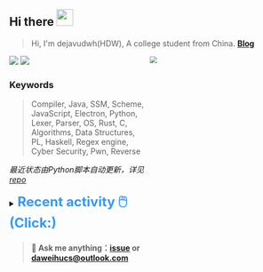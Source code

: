 ## Hi there <img src="https://raw.githubusercontent.com/MartinHeinz/MartinHeinz/master/wave.gif" width="30px">

> Hi, I'm dejavudwh(HDW), A college student from China. **[Blog](https://www.cnblogs.com/secoding)** 

![](https://komarev.com/ghpvc/?username=dejavudwh)
<img src="https://img.shields.io/badge/BLOG-dejavudwh-blue"><a href="https://www.cnblogs.com/secoding/"></a></img>
<img align="right" width="50%" src="https://github-readme-stats.vercel.app/api?username=dejavudwh&show_icons=true&theme=onedark&count_private=true" style="zoom: 80%;" /> 

### Keywords 

> Compiler, Java, SSM, Scheme, JavaScript, Electron, Python, Lexer, Parser, OS, Rust, C, Algorithms, Data Structures, PL, Haskell, Regex engine, Cyber Security, Pwn, Reverse

*最近状态由Python脚本自动更新，详见<a href="https://github.com/dejavudwh/dejavudwh"> repo</a>*

<details>

  <summary><font size="5.5" color="#3399FF"><b>Recent activity 🖱️(Click:)</b></font></summary>

  - <details open>

    <summary><font size="3.5" color="#3399FF"><b>Recent Post 🖱️</b></font></summary>
    <br>
    <table>
    <tr>
    <td>
    <!-- ZHIHUPOSTS:START --> 

    <!-- ZHIHUPOSTS:END -->
    </td>
    <td>
    <!-- GITHUB:START -->

    - [dejavudwh pushed to master in dejavudwh/rt-thread](https://github.com/dejavudwh/rt-thread/compare/773385c6d2...1ac950a6bf) - 2023-05-09T17:57:40Z
    - [dejavudwh pushed to master in dejavudwh/rt-thread](https://github.com/dejavudwh/rt-thread/compare/3291882b38...773385c6d2) - 2023-05-09T17:39:47Z
    - [dejavudwh pushed to master in dejavudwh/rt-thread](https://github.com/dejavudwh/rt-thread/compare/7aaf5babb3...3291882b38) - 2023-05-09T14:25:36Z
    - [dejavudwh closed a pull request in RT-Thread/rt-thread](https://github.com/RT-Thread/rt-thread/pull/7462) - 2023-05-09T14:25:02Z
    - [dejavudwh pushed to master in dejavudwh/rt-thread](https://github.com/dejavudwh/rt-thread/compare/6335671d68...7aaf5babb3) - 2023-05-09T14:24:53Z
    <!-- GITHUB:END -->
    </td>
    </tr>
    </table>
  </details>

</details>

> #### 💬 Ask me anything：[issue](https://github.com/dejavudwh/dejavudwh/issues) or [daweihucs@outlook.com](mailto:daweihucs@outlook.com)